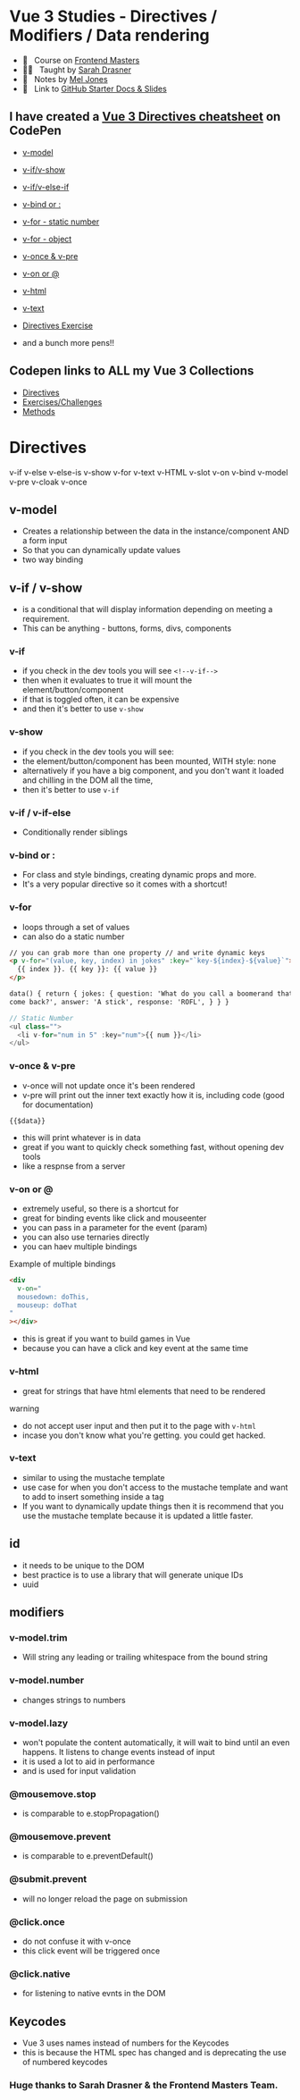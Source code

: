 # Vue 3 Studies - Directives / Modifiers / Data rendering

- 🚌&nbsp;&nbsp; Course on [Frontend Masters](https://frontendmasters.com/courses/vue-3/)
- 👩‍🏫&nbsp;&nbsp; Taught by [Sarah Drasner](https://twitter.com/sarah_edo)
- 📓&nbsp;&nbsp; Notes by [Mel Jones](https://twitter.com/_moodybones)
- 📎&nbsp;&nbsp; Link to [GitHub Starter Docs & Slides](https://github.com/sdras/intro-to-vue)

## I have created a [Vue 3 Directives cheatsheet](https://codepen.io/collection/nGrgGW) on CodePen

- [v-model](https://codepen.io/MoodyBones/pen/pobKMMR)
- [v-if/v-show](https://codepen.io/MoodyBones/pen/vYKaEXj)
- [v-if/v-else-if](https://codepen.io/MoodyBones/pen/yLJqENg)
- [v-bind or :](https://codepen.io/MoodyBones/pen/qBNyyoO)
- [v-for - static number](https://codepen.io/MoodyBones/pen/JjKBaWW)
- [v-for - object](https://codepen.io/MoodyBones/pen/MWeBPem)
- [v-once & v-pre](https://codepen.io/MoodyBones/pen/PozdZpB)
- [v-on or @](https://codepen.io/MoodyBones/pen/XWKPdrR)
- [v-html](https://codepen.io/MoodyBones/pen/LYZJbPd)
- [v-text](https://codepen.io/MoodyBones/pen/mdEGOwY)
- [Directives Exercise](https://codepen.io/MoodyBones/pen/oNLPYmO)

- and a bunch more pens!!

## Codepen links to ALL my Vue 3 Collections

- [Directives](https://codepen.io/collection/nGrgGW)
- [Exercises/Challenges](https://codepen.io/collection/DrRLoJ)
- [Methods](https://codepen.io/collection/nmomeM)

# Directives

v-if
v-else
v-else-is
v-show
v-for
v-text
v-HTML
v-slot
v-on
v-bind
v-model
v-pre
v-cloak
v-once

## v-model

- Creates a relationship between the data in the instance/component AND a form input
- So that you can dynamically update values
- two way binding

## v-if / v-show

- is a conditional that will display information depending on meeting a requirement.
- This can be anything - buttons, forms, divs, components

### v-if

- if you check in the dev tools you will see
  `<!--v-if-->`
- then when it evaluates to true it will mount the element/button/component
- if that is toggled often, it can be expensive
- and then it's better to use `v-show`

### v-show

- if you check in the dev tools you will see:
- the element/button/component has been mounted, WITH style: none
- alternatively if you have a big component, and you don't want it loaded and chilling in the DOM all the time,
- then it's better to use `v-if`

### v-if / v-if-else

- Conditionally render siblings

### v-bind or :

- For class and style bindings, creating dynamic props and more.
- It's a very popular directive so it comes with a shortcut!

### v-for

- loops through a set of values
- can also do a static number

```html
// you can grab more than one property // and write dynamic keys
<p v-for="(value, key, index) in jokes" :key="`key-${index}-${value}`">
  {{ index }}. {{ key }}: {{ value }}
</p>

data() { return { jokes: { question: 'What do you call a boomerand that won't
come back?', answer: 'A stick', response: 'ROFL', } } }
```

```js
// Static Number
<ul class="">
  <li v-for="num in 5" :key="num">{{ num }}</li>
</ul>


```

### v-once & v-pre

- v-once will not update once it's been rendered
- v-pre will print out the inner text exactly how it is, including code (good for documentation)

`{{$data}}`

- this will print whatever is in data
- great if you want to quickly check something fast, without opening dev tools
- like a respnse from a server

### v-on or @

- extremely useful, so there is a shortcut for
- great for binding events like click and mouseenter
- you can pass in a parameter for the event (param)
- you can also use ternaries directly
- you can haev multiple bindings

Example of multiple bindings

```html
<div
  v-on="
  mousedown: doThis,
  mouseup: doThat
"
></div>
```

- this is great if you want to build games in Vue
- because you can have a click and key event at the same time

### v-html

- great for strings that have html elements that need to be rendered

warning

- do not accept user input and then put it to the page with `v-html`
- incase you don't know what you're getting. you could get hacked.

### v-text

- similar to using the mustache template
- use case for when you don't access to the mustache template and want to add to insert something inside a tag
- If you want to dynamically update things then it is recommend that you use the mustache template because it is updated a little faster.

## id

- it needs to be unique to the DOM
- best practice is to use a library that will generate unique IDs
- uuid

## modifiers

### v-model.trim

- Will string any leading or trailing whitespace from the bound string

### v-model.number

- changes strings to numbers

### v-model.lazy

- won't populate the content automatically, it will wait to bind until an even happens. It listens to change events instead of input
- it is used a lot to aid in performance
- and is used for input validation

### @mousemove.stop

- is comparable to e.stopPropagation()

### @mousemove.prevent

- is comparable to e.preventDefault()

### @submit.prevent

- will no longer reload the page on submission

### @click.once

- do not confuse it with v-once
- this click event will be triggered once

### @click.native

- for listening to native evnts in the DOM

## Keycodes

- Vue 3 uses names instead of numbers for the Keycodes
- this is because the HTML spec has changed and is deprecating the use of numbered keycodes

### Huge thanks to Sarah Drasner & the Frontend Masters Team.
